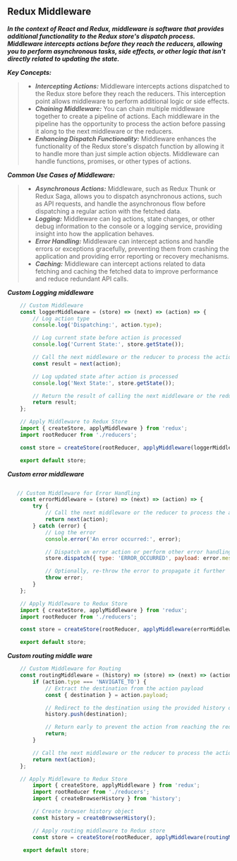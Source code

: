 ## Redux Middleware
***In the context of React and Redux, middleware is software that provides additional functionality to the Redux store's dispatch process. Middleware intercepts actions before they reach the reducers, allowing you to perform asynchronous tasks, side effects, or other logic that isn't directly related to updating the state.***

***Key Concepts:***
>- ***Intercepting Actions:*** Middleware intercepts actions dispatched to the Redux store before they reach the reducers. This interception point allows middleware to perform additional logic or side effects.
>- ***Chaining Middleware:*** You can chain multiple middleware together to create a pipeline of actions. Each middleware in the pipeline has the opportunity to process the action before passing it along to the next middleware or the reducers.
>- ***Enhancing Dispatch Functionality:*** Middleware enhances the functionality of the Redux store's dispatch function by allowing it to handle more than just simple action objects. Middleware can handle functions, promises, or other types of actions.


***Common Use Cases of Middleware:***
>- ***Asynchronous Actions:*** Middleware, such as Redux Thunk or Redux Saga, allows you to dispatch asynchronous actions, such as API requests, and handle the asynchronous flow before dispatching a regular action with the fetched data.
>- ***Logging:*** Middleware can log actions, state changes, or other debug information to the console or a logging service, providing insight into how the application behaves.
>- ***Error Handling:*** Middleware can intercept actions and handle errors or exceptions gracefully, preventing them from crashing the application and providing error reporting or recovery mechanisms.
>- ***Caching:*** Middleware can intercept actions related to data fetching and caching the fetched data to improve performance and reduce redundant API calls.



***Custom Logging middleware***

```javascript
    // Custom Middleware
    const loggerMiddleware = (store) => (next) => (action) => {
        // Log action type
        console.log('Dispatching:', action.type);

        // Log current state before action is processed
        console.log('Current State:', store.getState());

        // Call the next middleware or the reducer to process the action
        const result = next(action);

        // Log updated state after action is processed
        console.log('Next State:', store.getState());

        // Return the result of calling the next middleware or the reducer
        return result;
    };

    // Apply Middleware to Redux Store
    import { createStore, applyMiddleware } from 'redux';
    import rootReducer from './reducers';

    const store = createStore(rootReducer, applyMiddleware(loggerMiddleware));

    export default store; 
```


***Custom error middleware***

```javascript

   // Custom Middleware for Error Handling
    const errorMiddleware = (store) => (next) => (action) => {
        try {
            // Call the next middleware or the reducer to process the action
            return next(action);
        } catch (error) {
            // Log the error
            console.error('An error occurred:', error);

            // Dispatch an error action or perform other error handling logic
            store.dispatch({ type: 'ERROR_OCCURRED', payload: error.message });

            // Optionally, re-throw the error to propagate it further
            throw error;
        }
    };

    // Apply Middleware to Redux Store
    import { createStore, applyMiddleware } from 'redux';
    import rootReducer from './reducers';

    const store = createStore(rootReducer, applyMiddleware(errorMiddleware));

    export default store;
```


***Custom routing middle ware***

```javascript
    // Custom Middleware for Routing
    const routingMiddleware = (history) => (store) => (next) => (action) => {
        if (action.type === 'NAVIGATE_TO') {
            // Extract the destination from the action payload
            const { destination } = action.payload;

            // Redirect to the destination using the provided history object
            history.push(destination);

            // Return early to prevent the action from reaching the reducer
            return;
        }

        // Call the next middleware or the reducer to process the action
        return next(action);
    };

    // Apply Middleware to Redux Store
        import { createStore, applyMiddleware } from 'redux';
        import rootReducer from './reducers';
        import { createBrowserHistory } from 'history';

        // Create browser history object
        const history = createBrowserHistory();

        // Apply routing middleware to Redux store
        const store = createStore(rootReducer, applyMiddleware(routingMiddleware(history)));

     export default store;
```